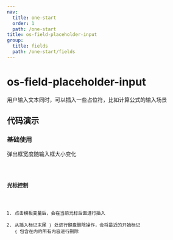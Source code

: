 ```yaml
---
nav:
  title: one-start
  order: 1
  path: /one-start
title: os-field-placeholder-input
group:
  title: fields
  path: /one-start/fields
---
```


# os-field-placeholder-input

用户输入文本同时，可以插入一些占位符，比如计算公式的输入场景

## 代码演示

### 基础使用

弹出框宽度随输入框大小变化

<code src="../demos/field-placeholder-input/simple.tsx" />

### 光标控制

1. 点击模板变量后，会在当前光标后面进行插入
2. 从插入标记末尾 `}` 处进行键盘删除操作，会将最近的开始标记 `{` 包含在内的所有内容进行删除

<code src="../demos/field-placeholder-input/cursor-control.tsx" />

<API exports='["Settings"]' src="../components/fields/placeholder-input.tsx"></API>

